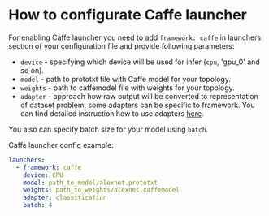 # How to configurate Caffe launcher

For enabling Caffe launcher you need to add `framework: caffe` in launchers section of your configuration file and provide following parameters:

* `device` - specifying which device will be used for infer (`cpu`, 'gpu_0' and so on).
* `model` - path to prototxt file with Caffe model for your topology.
* `weights` - path to caffemodel file with weights for your topology.
* `adapter` - approach how raw output will be converted to representation of dataset problem, some adapters can be specific to framework. You can find detailed instruction how to use adapters [here][adapters].

You also can specify batch size for your model using `batch`.

Caffe launcher config example:

```yml
launchers:
  - framework: caffe
    device: CPU
    model: path_to_model/alexnet.prototxt
    weights: path_to_weights/alexnet.caffemodel
    adapter: classification
    batch: 4
```

[adapters]: ../adapters/README.md
